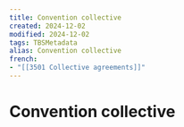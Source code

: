 ```yaml
---
title: Convention collective
created: 2024-12-02
modified: 2024-12-02
tags: TBSMetadata
alias: Convention collective
french:
- "[[3501 Collective agreements]]"
---
```

# Convention collective
